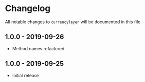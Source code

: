 # Changelog

All notable changes to `currencylayer` will be documented in this file

## 1.0.0 - 2019-09-26

- Method names refactored

## 1.0.0 - 2019-09-25

- Initial release
